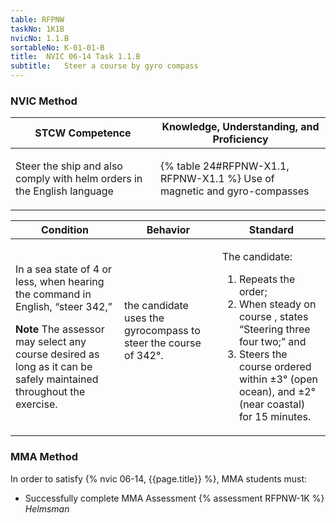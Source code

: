 ```yaml
---
table: RFPNW
taskNo: 1K1B
nvicNo: 1.1.B 
sortableNo: K-01-01-B
title:  NVIC 06-14 Task 1.1.B
subtitle:   Steer a course by gyro­ compass
---
```






### NVIC Method

<a style="display:none;" onclick="togglevisibility('nvic_methods')" >Show NVIC method.</a>

<div id='nvic_methods' class='show'>

<table>
<thead>
<tr>
<th class='forty'> STCW Competence </th>
<th class='sixty'> Knowledge, Understanding, and Proficiency </th>
</tr>
</thead>

<tbody>
<tr><td markdown='1'>

Steer the ship and also comply with helm orders in the English language

</td><td markdown='1'>

{% table 24#RFPNW-X1.1, RFPNW-X1.1 %} Use of magnetic and gyro-compasses

</td></tr>


</tbody>
</table>


<table>
<thead>
<tr><th class='twenty'>  Condition </th><th class='twenty'> Behavior </th><th  class='sixty'>Standard </th></tr>
</thead>
<tbody >



<tr><td markdown='1'>

In a sea state of 4 or less, when hearing the command in English, “steer 342,” 

**Note** The assessor may select any course desired as long as it can be safely maintained throughout the exercise.

</td><td markdown='1'>

the candidate uses the gyrocompass to steer the course of 342°.

<br>

<div class="tooltip" markdown='1'>



</div>


</td><td markdown='1'>

The candidate:

1. Repeats the order;
2. When steady on course , states “Steering three four two;” and
3. Steers the course ordered within ±3° (open ocean), and ±2° (near coastal) for 15 minutes.

</td></tr>
</tbody>
</table>
</div>


### MMA Method

In order to satisfy  {% nvic 06-14, {{page.title}}  %}, MMA students must:

* Successfully complete MMA Assessment {% assessment RFPNW-1K %} *Helmsman*